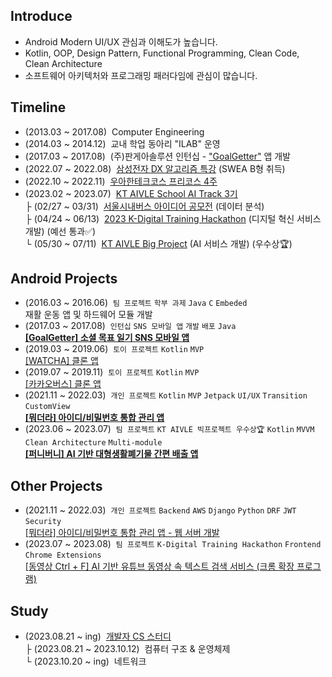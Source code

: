 ## Introduce

- Android Modern UI/UX 관심과 이해도가 높습니다.
- Kotlin, OOP, Design Pattern, Functional Programming, Clean Code, Clean Architecture
- 소프트웨어 아키텍처와 프로그래밍 패러다임에 관심이 많습니다.

## Timeline

- (2013.03 ~ 2017.08)&nbsp; Computer Engineering
- (2014.03 ~ 2014.12)&nbsp; 교내 학업 동아리 "ILAB" 운영
- (2017.03 ~ 2017.08)&nbsp; (주)판게아솔루션 인턴십 - ["GoalGetter"](https://play.google.com/store/apps/details?id=com.goalgetter.goalgetterapp) 앱 개발
- (2022.07 ~ 2022.08)&nbsp; [삼성전자 DX 알고리즘 특강](https://jsl663.tistory.com/45) (SWEA B형 취득)
- (2022.10 ~ 2022.11)&nbsp; [우아한테크코스 프리코스 4주](https://jsl663.tistory.com/50)
- (2023.02 ~ 2023.07)&nbsp; [KT AIVLE School AI Track 3기](https://aivle.kt.co.kr)  
  ├ (02/27 ~ 03/31)&nbsp; [서울시내버스 아이디어 공모전](https://github.com/dev-loggi/2023-seoul-bus-contest) (데이터 분석)  
  ├ (04/24 ~ 06/13)&nbsp; [2023 K-Digital Training Hackathon](https://github.com/Video-CtrlF) (디지털 혁신 서비스 개발) (예선 통과✅)  
  └ (05/30 ~ 07/11)&nbsp; [KT AIVLE Big Project](https://github.com/KT-AIVLE-3rd-AI-Team10) (AI 서비스 개발) (우수상🏆)

## Android Projects

- (2016.03 ~ 2016.06)&nbsp; `팀 프로젝트` `학부 과제` `Java` `C` `Embeded`  
  재활 운동 앱 및 하드웨어 모듈 개발
- (2017.03 ~ 2017.08)&nbsp; `인턴십` `SNS 모바일 앱` `개발` `배포` `Java`  
  **[[GoalGetter] 소셜 목표 일기 SNS 모바일 앱](https://play.google.com/store/apps/details?id=com.goalgetter.goalgetterapp)**
- (2019.03 ~ 2019.06)&nbsp; `토이 프로젝트` `Kotlin` `MVP`  
  [[WATCHA] 클론 앱](https://github.com/Dev-Joco/watcha-clone)
- (2019.07 ~ 2019.11)&nbsp; `토이 프로젝트` `Kotlin` `MVP`  
  [[카카오버스] 클론 앱](https://github.com/Dev-Joco/kakaobus-clone)
- (2021.11 ~ 2022.03)&nbsp; `개인 프로젝트` `Kotlin` `MVP` `Jetpack` `UI/UX` `Transition` `CustomView`  
  **[[뭐더라] 아이디/비밀번호 통합 관리 앱](https://github.com/Dev-Joco/mwodeola-android)**
- (2023.06 ~ 2023.07)&nbsp; `팀 프로젝트` `KT AIVLE 빅프로젝트 우수상🏆` `Kotlin` `MVVM` `Clean Architecture` `Multi-module`  
  **[[퍼니버니] AI 기반 대형생활폐기물 간편 배출 앱](https://github.com/KT-AIVLE-3rd-AI-Team10/funibuni-fe-android)**

## Other Projects

- (2021.11 ~ 2022.03)&nbsp; `개인 프로젝트` `Backend` `AWS` `Django` `Python` `DRF` `JWT` `Security`  
  [[뭐더라] 아이디/비밀번호 통합 관리 앱 - 웹 서버 개발](https://github.com/Dev-Joco/mwodeola-web-server)
- (2023.07 ~ 2023.08)&nbsp; `팀 프로젝트` `K-Digital Training Hackathon` `Frontend` `Chrome Extensions`  
  [[동영상 Ctrl + F] AI 기반 유튜브 동영상 속 텍스트 검색 서비스 (크롬 확장 프로그램)](https://github.com/Video-CtrlF/video-ctrl-f-chrome-extensions)

## Study

- (2023.08.21 ~ ing)&nbsp; [개발자 CS 스터디](https://github.com/aivle33-dev-study/cs-study)  
  ├ (2023.08.21 ~ 2023.10.12)&nbsp; 컴퓨터 구조 & 운영체제  
  └ (2023.10.20 ~ ing)&nbsp; 네트워크
  
